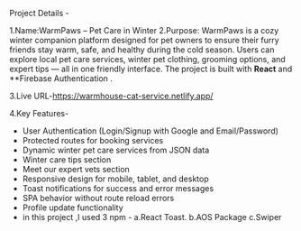 Project Details -

1.Name:WarmPaws – Pet Care in Winter
2.Purpose: WarmPaws is a cozy winter companion platform designed for pet owners to ensure their furry friends stay warm, safe, and healthy during the cold season. Users can explore local pet care services, winter pet clothing, grooming options, and expert tips — all in one friendly interface. The project is built with **React** and \*\*Firebase Authentication .

3.Live URL-https://warmhouse-cat-service.netlify.app/

4.Key Features-

- User Authentication (Login/Signup with Google and Email/Password)
- Protected routes for booking services
- Dynamic winter pet care services from JSON data
- Winter care tips section
- Meet our expert vets section
- Responsive design for mobile, tablet, and desktop
- Toast notifications for success and error messages
- SPA behavior without route reload errors
- Profile update functionality
- in this project ,I used 3 npm -
    a.React Toast.
    b.AOS Package
    c.Swiper



    

